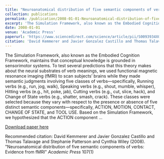 ```yaml
---
title: "Neuroanatomical distribution of five semantic components of verbs: Evidence from fMRI"
collection: publications
permalink: /publication/2008-01-01-Neuroanatomical-distribution-of-five-semantic-components-of-verbs%3A-Evidence
excerpt: 'The Simulation Framework, also known as the Embodied Cognition Framework, maintains that conceptual knowledge is grounded in sensorimotor systems. To test several predictions that this theory makes about the neural substrates of verb meanings, we used functional magnetic resonance imaging (fMRI) to scan subjects’ brains while they made semantic judgments involving five classes of verbs—specifically, Running verbs (e.g., run, jog, walk), Speaking verbs (e.g., shout, mumble, whisper), Hitting verbs (e.g., hit, poke, jab), Cutting verbs (e.g., cut, slice, hack), and Change of State verbs (e.g., shatter, smash, crack). These classes were selected because they vary with respect to the presence or absence of five distinct semantic components—specifically, ACTION, MOTION, CONTACT, CHANGE OF STATE, and TOOL USE. Based on the Simulation Framework, we hypothesized that the ACTION component …'
date: 2008-01-01
venue: 'Academic Press'
paperurl: 'https://www.sciencedirect.com/science/article/pii/S0093934X07002611'
citation: 'David Kemmerer and Javier Gonzalez Castillo and Thomas Talavage and Stephanie Patterson and Cynthia Wiley (2008). &quot;Neuroanatomical distribution of five semantic components of verbs: Evidence from fMRI&quot; <i>Academic Press</i> 107(1)'
---
```

The Simulation Framework, also known as the Embodied Cognition Framework, maintains that conceptual knowledge is grounded in sensorimotor systems. To test several predictions that this theory makes about the neural substrates of verb meanings, we used functional magnetic resonance imaging (fMRI) to scan subjects’ brains while they made semantic judgments involving five classes of verbs—specifically, Running verbs (e.g., run, jog, walk), Speaking verbs (e.g., shout, mumble, whisper), Hitting verbs (e.g., hit, poke, jab), Cutting verbs (e.g., cut, slice, hack), and Change of State verbs (e.g., shatter, smash, crack). These classes were selected because they vary with respect to the presence or absence of five distinct semantic components—specifically, ACTION, MOTION, CONTACT, CHANGE OF STATE, and TOOL USE. Based on the Simulation Framework, we hypothesized that the ACTION component …

[Download paper here](https://www.sciencedirect.com/science/article/pii/S0093934X07002611)

Recommended citation: David Kemmerer and Javier Gonzalez Castillo and Thomas Talavage and Stephanie Patterson and Cynthia Wiley (2008). "Neuroanatomical distribution of five semantic components of verbs: Evidence from fMRI" <i>Academic Press</i> 107(1)